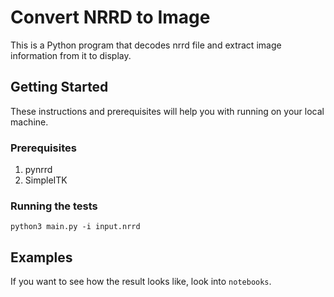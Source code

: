 # Convert NRRD to Image
This is a Python program that decodes nrrd file and extract image information from it to display.

## Getting Started
These instructions and prerequisites will help you with running on your local machine.
### Prerequisites
1. pynrrd
2. SimpleITK
### Running the tests
```commandline
python3 main.py -i input.nrrd
``` 
## Examples
If you want to see how the result looks like, look into `notebooks`.

